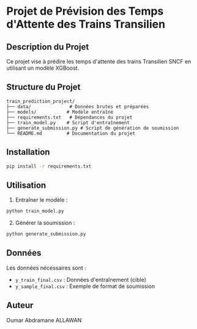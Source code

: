 # Projet de Prévision des Temps d'Attente des Trains Transilien

## Description du Projet
Ce projet vise à prédire les temps d'attente des trains Transilien SNCF en utilisant un modèle XGBoost.

## Structure du Projet
```
train_prediction_project/
├── data/              # Données brutes et préparées
├── models/           # Modèle entraîné
├── requirements.txt   # Dépendances du projet
├── train_model.py    # Script d'entraînement
├── generate_submission.py # Script de génération de soumission
└── README.md         # Documentation du projet
```

## Installation
```bash
pip install -r requirements.txt
```

## Utilisation
1. Entraîner le modèle :
```bash
python train_model.py
```

2. Générer la soumission :
```bash
python generate_submission.py
```

## Données
Les données nécessaires sont :
- `y_train_final.csv` : Données d'entraînement (cible)
- `y_sample_final.csv` : Exemple de format de soumission
## Auteur 
Oumar Abdramane ALLAWAN
